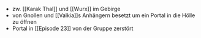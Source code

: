 - zw. [[Karak Thal]] und [[Wurx]] im Gebirge
- von Gnollen und [[Valkia]]s Anhängern besetzt um ein Portal in die Hölle zu öffnen
- Portal in [[Episode 23]] von der Gruppe zerstört